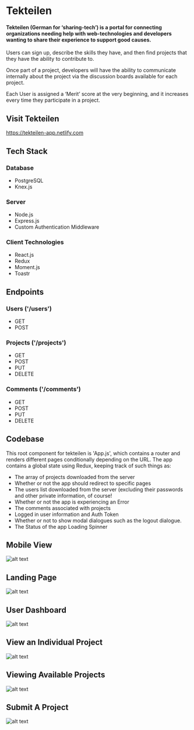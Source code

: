 # Tekteilen

#### Tekteilen (German for ‘sharing-tech’) is a portal for connecting organizations needing help with web-technologies and developers wanting to share their experience to support good causes. 

Users can sign up, describe the skills they have, and then find projects that they have the ability to contribute to. 

Once part of a project, developers will have the ability to communicate internally about the project via the discussion boards available for each project.

Each User is assigned a ‘Merit’ score at the very beginning, and it increases every time they participate in a project.  



## Visit Tekteilen
https://tekteilen-app.netlify.com



## Tech Stack

### Database
* PostgreSQL
* Knex.js

### Server
*  Node.js
*  Express.js
*  Custom Authentication Middleware

### Client Technologies
* React.js
* Redux
* Moment.js
* Toastr


## Endpoints

### Users ('/users')
* GET
* POST

### Projects ('/projects')
* GET
* POST
* PUT
* DELETE

### Comments ('/comments')
* GET
* POST
* PUT
* DELETE





## Codebase
This root component for tekteilen is 'App.js', which contains a router and renders different pages conditionally depending on the URL. The app contains a global state using Redux, keeping track of such things as:
* The array of projects downloaded from the server
* Whether or not the app should redirect to specific pages
* The users list downloaded from the server (excluding their passwords and other private information, of course!
* Whether or not the app is experiencing an Error
* The comments associated with projects
* Logged in user information and Auth Token
* Whether or not to show modal dialogues such as the logout dialogue.
* The Status of the app Loading Spinner



## Mobile View
![alt text](https://github.com/evang522/tekteilen-client/blob/master/public/Screenshot_24.png "Mobile View")


## Landing Page
![alt text](https://github.com/evang522/tekteilen-client/blob/master/public/homescreen.png "Homescreen")

## User Dashboard
![alt text](https://github.com/evang522/tekteilen-client/blob/master/public/tekteilen-dashboard.png "User Dashboard")

## View an Individual Project
![alt text](https://github.com/evang522/tekteilen-client/blob/master/public/project-dashboard.png "Individual Project")

## Viewing Available Projects
![alt text](https://github.com/evang522/tekteilen-client/blob/master/public/allprojects.png "View All Projects")

## Submit A Project
![alt text](https://github.com/evang522/tekteilen-client/blob/master/public/newproject.png "Submit A Project")


